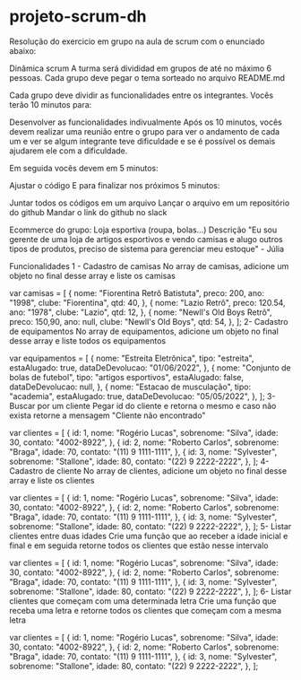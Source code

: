 # projeto-scrum-dh

Resolução do exercicio em grupo na aula de scrum com o enunciado abaixo:

Dinâmica scrum
A turma será divididad em grupos de até no máximo 6 pessoas. Cada grupo deve pegar o tema sorteado no arquivo README.md

Cada grupo deve dividir as funcionalidades entre os integrantes. Vocês terão 10 minutos para:

Desenvolver as funcionalidades indivualmente
Após os 10 minutos, vocês devem realizar uma reunião entre o grupo para ver o andamento de cada um e ver se algum integrante teve dificuldade e se é possível os demais ajudarem ele com a dificuldade.

Em seguida vocês devem em 5 minutos:

Ajustar o código
E para finalizar nos próximos 5 minutos:

Juntar todos os códigos em um arquivo
Lançar o arquivo em um repositório do github
Mandar o link do github no slack

Ecommerce do grupo:
Loja esportiva (roupa, bolas...)
Descrição
"Eu sou gerente de uma loja de artigos esportivos e vendo camisas e alugo outros tipos de produtos, preciso de sistema para gerenciar meu estoque" - Júlia

Funcionalidades
1 - Cadastro de camisas
No array de camisas, adicione um objeto no final desse array e liste os camisas

var camisas = [
  {
    nome: "Fiorentina Retrô Batistuta",
    preco: 200,
    ano: "1998",
    clube: "Fiorentina",
    qtd: 40,
  },
  {
    nome: "Lazio Retrô",
    preco: 120.54,
    ano: "1978",
    clube: "Lazio",
    qtd: 12,
  },
  {
    nome: "Newll's Old Boys Retrô",
    preco: 150,90,
    ano: null,
    clube: "Newll's Old Boys",
    qtd: 54,
  },
];
2- Cadastro de equipamentos
No array de equipamentos, adicione um objeto no final desse array e liste todos os equipamentos

var equipamentos = [
  {
    nome: "Estreita Eletrônica",
    tipo: "estreita",
    estaAlugado: true,
    dataDeDevolucao: "01/06/2022",
  },
  {
    nome: "Conjunto de bolas de futebol",
    tipo: "artigos esportivos",
    estaAlugado: false,
    dataDeDevolucao: null,
  },
  {
    nome: "Estacao de musculação",
    tipo: "academia",
    estaAlugado: true,
    dataDeDevolucao: "05/05/2022",
  },
];
3- Buscar por um cliente
Pegar id do cliente e retorna o mesmo e caso não exista retorne a mensagem "Cliente não encontrado"

var clientes = [
  {
    id: 1,
    nome: "Rogério Lucas",
    sobrenome: "Silva",
    idade: 30,
    contato: "4002-8922",
  },
  {
    id: 2,
    nome: "Roberto Carlos",
    sobrenome: "Braga",
    idade: 70,
    contato: "(11) 9 1111-1111",
  },
  {
    id: 3,
    nome: "Sylvester",
    sobrenome: "Stallone",
    idade: 80,
    contato: "(22) 9 2222-2222",
  },
];
4- Cadastro de cliente
No array de clientes, adicione um objeto no final desse array e liste os clientes

var clientes = [
  {
    id: 1,
    nome: "Rogério Lucas",
    sobrenome: "Silva",
    idade: 30,
    contato: "4002-8922",
  },
  {
    id: 2,
    nome: "Roberto Carlos",
    sobrenome: "Braga",
    idade: 70,
    contato: "(11) 9 1111-1111",
  },
  {
    id: 3,
    nome: "Sylvester",
    sobrenome: "Stallone",
    idade: 80,
    contato: "(22) 9 2222-2222",
  },
];
5- Listar clientes entre duas idades
Crie uma função que ao receber a idade inicial e final e em seguida retorne todos os clientes que estão nesse intervalo

var clientes = [
  {
    id: 1,
    nome: "Rogério Lucas",
    sobrenome: "Silva",
    idade: 30,
    contato: "4002-8922",
  },
  {
    id: 2,
    nome: "Roberto Carlos",
    sobrenome: "Braga",
    idade: 70,
    contato: "(11) 9 1111-1111",
  },
  {
    id: 3,
    nome: "Sylvester",
    sobrenome: "Stallone",
    idade: 80,
    contato: "(22) 9 2222-2222",
  },
];
6- Listar clientes que começam com uma determinada letra
Crie uma função que receba uma letra e retorne todos os clientes que começam com a mesma letra

var clientes = [
  {
    id: 1,
    nome: "Rogério Lucas",
    sobrenome: "Silva",
    idade: 30,
    contato: "4002-8922",
  },
  {
    id: 2,
    nome: "Roberto Carlos",
    sobrenome: "Braga",
    idade: 70,
    contato: "(11) 9 1111-1111",
  },
  {
    id: 3,
    nome: "Sylvester",
    sobrenome: "Stallone",
    idade: 80,
    contato: "(22) 9 2222-2222",
  },
];
